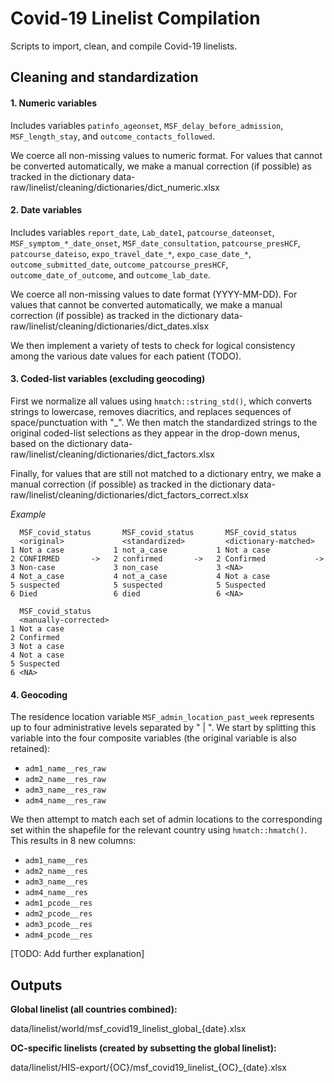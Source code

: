Covid-19 Linelist Compilation
==========================

Scripts to import, clean, and compile Covid-19 linelists.


## Cleaning and standardization

#### 1. Numeric variables

Includes variables `patinfo_ageonset`, `MSF_delay_before_admission`,
`MSF_length_stay`, and `outcome_contacts_followed`.

We coerce all non-missing values to numeric format. For values that cannot be
converted automatically, we make a manual correction (if possible) as tracked in
the dictionary data-raw/linelist/cleaning/dictionaries/dict_numeric.xlsx

#### 2. Date variables

Includes variables `report_date`, `Lab_date1`, `patcourse_dateonset`,
`MSF_symptom_*_date_onset`, `MSF_date_consultation`, `patcourse_presHCF`,
`patcourse_dateiso`, `expo_travel_date_*`, `expo_case_date_*`,
`outcome_submitted_date`, `outcome_patcourse_presHCF`,
`outcome_date_of_outcome`, and `outcome_lab_date`.

We coerce all non-missing values to date format (YYYY-MM-DD). For values that
cannot be converted automatically, we make a manual correction (if possible) as
tracked in the dictionary
data-raw/linelist/cleaning/dictionaries/dict_dates.xlsx

We then implement a variety of tests to check for logical consistency among the
various date values for each patient (TODO).

#### 3. Coded-list variables (excluding geocoding)

First we normalize all values using `hmatch::string_std()`, which converts
strings to lowercase, removes diacritics, and replaces sequences of
space/punctuation with "_". We then match the standardized strings to the
original coded-list selections as they appear in the drop-down menus, based on
the dictionary data-raw/linelist/cleaning/dictionaries/dict_factors.xlsx

Finally, for values that are still not matched to a dictionary entry, we make a
manual correction (if possible) as tracked in the dictionary
data-raw/linelist/cleaning/dictionaries/dict_factors_correct.xlsx

_Example_
```
  MSF_covid_status       MSF_covid_status       MSF_covid_status
  <original>             <standardized>         <dictionary-matched>
1 Not a case           1 not_a_case           1 Not a case
2 CONFIRMED       ->   2 confirmed       ->   2 Confirmed           ->
3 Non-case             3 non_case             3 <NA>
4 Not_a_case           4 not_a_case           4 Not a case
5 suspected            5 suspected            5 Suspected
6 Died                 6 died                 6 <NA>

  MSF_covid_status
  <manually-corrected>
1 Not a case
2 Confirmed
3 Not a case
4 Not a case
5 Suspected
6 <NA>
```

#### 4. Geocoding

The residence location variable `MSF_admin_location_past_week` represents up to
four administrative levels separated by " | ". We start by splitting this
variable into the four composite variables (the original variable is also
retained):

- `adm1_name__res_raw`
- `adm2_name__res_raw`
- `adm3_name__res_raw`
- `adm4_name__res_raw`

We then attempt to match each set of admin locations to the corresponding set
within the shapefile for the relevant country using `hmatch::hmatch()`. This
results in 8 new columns:

- `adm1_name__res`
- `adm2_name__res`
- `adm3_name__res`
- `adm4_name__res`
- `adm1_pcode__res`
- `adm2_pcode__res`
- `adm3_pcode__res`
- `adm4_pcode__res`

[TODO: Add further explanation]

## Outputs

__Global linelist (all countries combined):__

data/linelist/world/msf_covid19_linelist_global_{date}.xlsx

__OC-specific linelists (created by subsetting the global linelist):__

data/linelist/HIS-export/{OC}/msf_covid19_linelist_{OC}_{date}.xlsx
